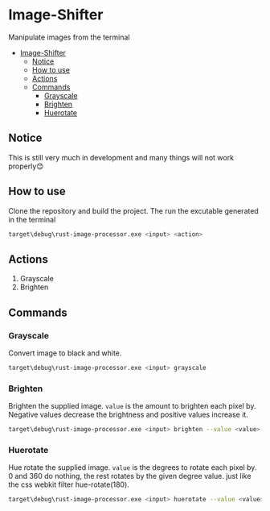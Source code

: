 # Image-Shifter
Manipulate images from the terminal

- [Image-Shifter](#image-shifter)
  - [Notice](#notice)
  - [How to use](#how-to-use)
  - [Actions](#actions)
  - [Commands](#commands)
    - [Grayscale](#grayscale)
    - [Brighten](#brighten)
    - [Huerotate](#huerotate)
## Notice
This is still very much in development and many things will not work properly😊

## How to use
Clone the repository and build the project. The run the excutable generated in the terminal

```bash
target\debug\rust-image-processor.exe <input> <action> 
```
## Actions
1. Grayscale
2. Brighten
## Commands
### Grayscale
Convert image to black and white.
```bash
target\debug\rust-image-processor.exe <input> grayscale 
```
### Brighten
Brighten the supplied image. `value` is the amount to brighten each pixel by. Negative values decrease the brightness and positive values increase it.
```bash
target\debug\rust-image-processor.exe <input> brighten --value <value> 
``` 

### Huerotate
Hue rotate the supplied image. `value` is the degrees to rotate each pixel by. 0 and 360 do nothing, the rest rotates by the given degree value. just like the css webkit filter hue-rotate(180).
```bash
target\debug\rust-image-processor.exe <input> huerotate --value <value> 
```